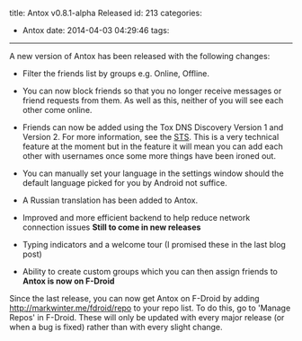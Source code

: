 title: Antox v0.8.1-alpha Released
id: 213
categories:
  - Antox
date: 2014-04-03 04:29:46
tags:
---

A new version of Antox has been released with the following changes:

*   Filter the friends list by groups e.g. Online, Offline.
*   You can now block friends so that you no longer receive messages or friend requests from them. As well as this, neither of you will see each other come online.
*   Friends can now be added using the Tox DNS Discovery Version 1 and Version 2\. For more information, see the [STS](https://blog.libtoxcore.so/182/introducing-sts-single-tox-standard). This is a very technical feature at the moment but in the feature it will mean you can add each other with usernames once some more things have been ironed out.
*   You can manually set your language in the settings window should the default language picked for you by Android not suffice.
*   A Russian translation has been added to Antox.
*   Improved and more efficient backend to help reduce network connection issues
**Still to come in new releases**

*   Typing indicators and a welcome tour (I promised these in the last blog post)
*   Ability to create custom groups which you can then assign friends to
**Antox is now on F-Droid**

Since the last release, you can now get Antox on F-Droid by adding http://markwinter.me/fdroid/repo to your repo list. To do this, go to 'Manage Repos' in F-Droid. These will only be updated with every major release (or when a bug is fixed) rather than with every slight change.
